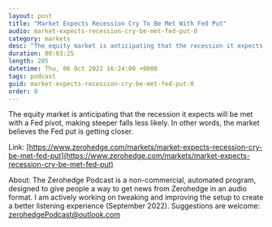 ```yaml
---
layout: post
title: "Market Expects Recession Cry To Be Met With Fed Put"
audio: market-expects-recession-cry-be-met-fed-put-0
category: markets
desc: "The equity market is anticipating that the recession it expects will be met with a Fed pivot, making steeper falls less likely. In other words, the market believes the Fed put is getting closer."
duration: 00:03:25
length: 205
datetime: Thu, 06 Oct 2022 16:24:00 +0000
tags: podcast
guid: market-expects-recession-cry-be-met-fed-put-0
order: 0
---
```

The equity market is anticipating that the recession it expects will be met with a Fed pivot, making steeper falls less likely. In other words, the market believes the Fed put is getting closer.

Link: [https://www.zerohedge.com/markets/market-expects-recession-cry-be-met-fed-put](https://www.zerohedge.com/markets/market-expects-recession-cry-be-met-fed-put)

About: The Zerohedge Podcast is a non-commercial, automated program, designed to give people a way to get news from Zerohedge in an audio format.  I am actively working on tweaking and improving the setup to create a better listening experience (September 2022).  Suggestions are welcome: [zerohedgePodcast@outlook.com](mailto:zerohedgePodcast@outlook.com)